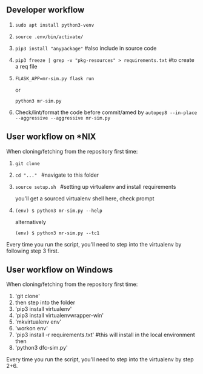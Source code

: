 ## Developer workflow

1. ```sudo apt install python3-venv```
2. ```source .env/bin/activate/```
3. ```pip3 install "anypackage"```      #also include in source code
4. ```pip3 freeze | grep -v "pkg-resources" > requirements.txt```   #to create a req file
5. ```FLASK_APP=mr-sim.py flask run```

    or

   ```python3 mr-sim.py ```

6. Check/lint/format the code before commit/amed by ```autopep8 --in-place --aggressive --aggressive mr-sim.py```


## User workflow on *NIX


When cloning/fetching from the repository first time:
1. `git clone`
2. `cd "..." ` 		#navigate to this folder
3. `source setup.sh `	#setting up virtualenv and install requirements

    you'll get a sourced virtualenv shell here, check prompt
4. `(env) $ python3 mr-sim.py --help`

    alternatively

    `(env) $ python3 mr-sim.py --tc1`

Every time you run the script, you'll need to step into the virtualenv by following step 3 first.

## User workflow on Windows

When cloning/fetching from the repository first time:

1. 'git clone'
2. then step into the folder
3. 'pip3 install virtualenv'
4. 'pip3 install virtualenvwrapper-win'
5. 'mkvirtualenv env'
6. 'workon env'
7. 'pip3 install -r requirements.txt'   #this will install in the local environment then
8. 'python3 dfc-sim.py'

Every time you run the script, you'll need to step into the virtualenv by step 2+6.
